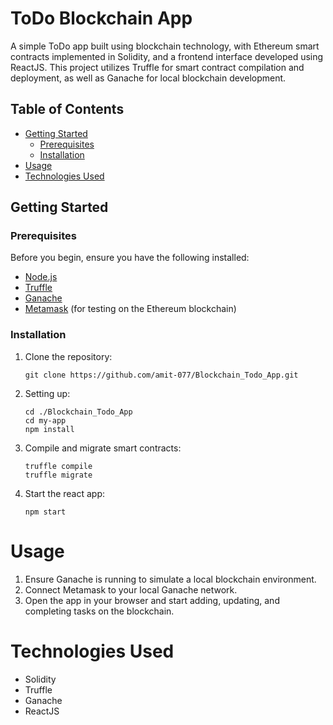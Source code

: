 # ToDo Blockchain App

A simple ToDo app built using blockchain technology, with Ethereum smart contracts implemented in Solidity, and a frontend interface developed using ReactJS. 
This project utilizes Truffle for smart contract compilation and deployment, as well as Ganache for local blockchain development.

## Table of Contents

- [Getting Started](#getting-started)
  - [Prerequisites](#prerequisites)
  - [Installation](#installation)
- [Usage](#usage)
- [Technologies Used](#technologies-used)

## Getting Started

### Prerequisites

Before you begin, ensure you have the following installed:

- [Node.js](https://nodejs.org/)
- [Truffle](https://www.trufflesuite.com/truffle)
- [Ganache](https://www.trufflesuite.com/ganache)
- [Metamask](https://metamask.io/) (for testing on the Ethereum blockchain)
  
### Installation

1. Clone the repository:

   ```
   git clone https://github.com/amit-077/Blockchain_Todo_App.git
   ```
2. Setting up:
   ```
   cd ./Blockchain_Todo_App
   cd my-app
   npm install
   ```
3. Compile and migrate smart contracts:
   ```
   truffle compile
   truffle migrate
   ```
4. Start the react app:
   ```
   npm start
   ```

# Usage
1. Ensure Ganache is running to simulate a local blockchain environment.
2. Connect Metamask to your local Ganache network.
3. Open the app in your browser and start adding, updating, and completing tasks on the blockchain.

# Technologies Used
- Solidity
- Truffle
- Ganache
- ReactJS
